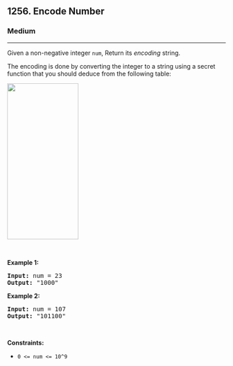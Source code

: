 <h2>1256. Encode Number</h2><h3>Medium</h3><hr><div><p>Given a non-negative integer <code>num</code>, Return its <em>encoding</em> string.</p>

<p>The encoding is done by converting the integer to a string using a secret function that you should deduce from the following table:</p>

<p><img alt="" src="https://assets.leetcode.com/uploads/2019/06/21/encode_number.png" style="width: 164px; height: 360px;"></p>

<p>&nbsp;</p>
<p><strong>Example 1:</strong></p>

<pre><strong>Input:</strong> num = 23
<strong>Output:</strong> "1000"
</pre>

<p><strong>Example 2:</strong></p>

<pre><strong>Input:</strong> num = 107
<strong>Output:</strong> "101100"
</pre>

<p>&nbsp;</p>
<p><strong>Constraints:</strong></p>

<ul>
	<li><code>0 &lt;= num &lt;= 10^9</code></li>
</ul></div>